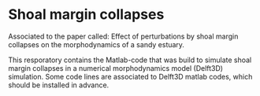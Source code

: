 # Shoal margin collapses
Associated to the paper called: Effect of perturbations by shoal margin collapses on the morphodynamics of a sandy estuary. 

This resporatory contains the Matlab-code that was build to simulate shoal margin collapses in a numerical morphodynamics model (Delft3D) simulation. 
Some code lines are associated to Delft3D matlab codes, which should be installed in advance.

